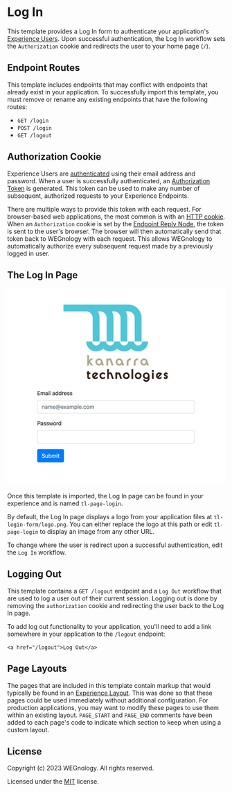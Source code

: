 # Log In
This template provides a Log In form to authenticate your application's [Experience Users](https://docs.app.wnology.io/experiences/users/). Upon successful authentication, the Log In workflow sets the `Authorization` cookie and redirects the user to your home page (`/`).

## Endpoint Routes
This template includes endpoints that may conflict with endpoints that already exist in your application. To successfully import this template, you must remove or rename any existing endpoints that have the following routes:

* `GET /login`
* `POST /login`
* `GET /logout`

## Authorization Cookie
Experience Users are [authenticated](https://docs.app.wnology.io/workflows/experience/authenticate/) using their email address and password. When a user is successfully authenticated, an [Authorization Token](https://docs.app.wnology.io/experiences/endpoints/#passing-authorization-tokens) is generated. This token can be used to make any number of subsequent, authorized requests to your Experience Endpoints.

There are multiple ways to provide this token with each request. For browser-based web applications, the most common is with an [HTTP cookie](https://en.wikipedia.org/wiki/HTTP_cookie). When an `Authorization` cookie is set by the [Endpoint Reply Node](https://docs.app.wnology.io/workflows/outputs/endpoint-reply/), the token is sent to the user's browser. The browser will then automatically send that token back to WEGnology with each request. This allows WEGnology to automatically authorize every subsequent request made by a previously logged in user.

## The Log In Page
![Log In Page](./login-form.png)

Once this template is imported, the Log In page can be found in your experience and is named `tl-page-login`.

By default, the Log In page displays a logo from your application files at `tl-login-form/logo.png`. You can either replace the logo at this path or edit `tl-page-login` to display an image from any other URL.

To change where the user is redirect upon a successful authentication, edit the `Log In` workflow.

## Logging Out
This template contains a `GET /logout` endpoint and a `Log Out` workflow that are used to log a user out of their current session. Logging out is done by removing the `authorization` cookie and redirecting the user back to the Log In page.

To add log out functionality to your application, you'll need to add a link somewhere in your application to the `/logout` endpoint:

```
<a href="/logout">Log Out</a>
```

## Page Layouts
The pages that are included in this template contain markup that would typically be found in an [Experience Layout](https://docs.app.wnology.io/experiences/views/#layouts). This was done so that these pages could be used immediately without additional configuration. For production applications, you may want to modify these pages to use them within an existing layout. `PAGE_START` and `PAGE_END` comments have been added to each page's code to indicate which section to keep when using a custom layout.

## License

Copyright (c) 2023 WEGnology. All rights reserved.

Licensed under the [MIT](https://github.com/WEGnology/wegnology-templates/blob/master/LICENSE.txt) license.
